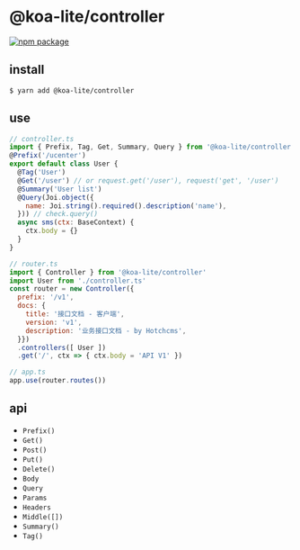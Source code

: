 # @koa-lite/controller

[![npm package](https://img.shields.io/npm/v/@koa-lite/controller/latest.svg)](https://www.npmjs.com/package/@koa-lite/controller)

## install

`$ yarn add @koa-lite/controller`

## use

```js
// controller.ts
import { Prefix, Tag, Get, Summary, Query } from '@koa-lite/controller'
@Prefix('/ucenter')
export default class User {
  @Tag('User')
  @Get('/user') // or request.get('/user'), request('get', '/user')
  @Summary('User list')
  @Query(Joi.object({
    name: Joi.string().required().description('name'),
  })) // check.query()
  async sms(ctx: BaseContext) {
    ctx.body = {}
  }
}

// router.ts
import { Controller } from '@koa-lite/controller'
import User from './controller.ts'
const router = new Controller({
  prefix: '/v1',
  docs: {
    title: '接口文档 - 客户端',
    version: 'v1',
    description: '业务接口文档 - by Hotchcms',
  }})
  .controllers([ User ])
  .get('/', ctx => { ctx.body = 'API V1' })

// app.ts
app.use(router.routes())
```

## api

* `Prefix()`
* `Get()`
* `Post()`
* `Put()`
* `Delete()`
* `Body`
* `Query`
* `Params`
* `Headers`
* `Middle([])`
* `Summary()`
* `Tag()`